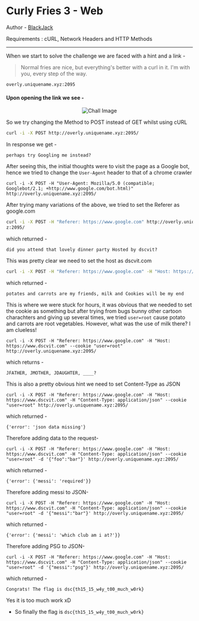 # Curly Fries 3 - Web

Author - [BlackJack](http://github.com/Mannan-Goyal)

Requirements : cURL, Network Headers and HTTP Methods

* * *

When we start to solve the challenge we are faced with a hint and a link -

> Normal fries are nice, but everything's better with a curl in it. I'm with you, every step of the way.


```
overly.uniquename.xyz:2095
```

#### Upon opening the link we see -

<p align="center"><img src="https://imgur.com/0RwPl3k.png" alt="Chall Image"></p>

So we try changing the Method to POST instead of GET whilst using cURL

```sh
curl -i -X POST http://overly.uniquename.xyz:2095/
```

In response we get -
```
perhaps try Googling me instead?
```

After seeing this, the initial thoughts were to visit the page as a Google bot, hence we tried to change the `User-Agent` header to that of a chrome crawler
```
curl -i -X POST -H "User-Agent: Mozilla/5.0 (compatible; Googlebot/2.1; +http://www.google.com/bot.html)" http://overly.uniquename.xyz:2095/
```

After trying many variations of the above, we tried to set the Referer as google.com

```sh
curl -i -X POST -H "Referer: https://www.google.com" http://overly.uniquename.xy
z:2095/
```

which returned -
```
did you attend that lovely dinner party Hosted by dscvit?
```

This was pretty clear we need to set the host as dscvit.com

```sh
curl -i -X POST -H "Referer: https://www.google.com" -H "Host: https://www.dscvit.com" http://overly.uniquename.xyz:2095/
```

which returned -
```
potates and carrots are my friends, milk and Cookies will be my end
```

This is where we were stuck for hours, it was obvious that we needed to set the cookie as something but after trying from bugs bunny other cartoon charachters and giving up several times, we tried `user=root` cause potato and carrots are root vegetables. However, what was the use of milk there? I am clueless!

```
curl -i -X POST -H "Referer: https://www.google.com" -H "Host: https://www.dscvit.com" --cookie "user=root" http://overly.uniquename.xyz:2095/
```

which returns -
```
JFATHER, JMOTHER, JDAUGHTER, ____?
```
This is also a pretty obvious hint we need to set Content-Type as JSON

```
curl -i -X POST -H "Referer: https://www.google.com" -H "Host: https://www.dscvit.com" -H "Content-Type: application/json" --cookie "user=root" http://overly.uniquename.xyz:2095/
```

which returned -
```
{'error': 'json data missing'}
```

Therefore adding data to the request-
```
curl -i -X POST -H "Referer: https://www.google.com" -H "Host: https://www.dscvit.com" -H "Content-Type: application/json" --cookie "user=root" -d '{"foo":"bar"}' http://overly.uniquename.xyz:2095/
```

which returned -
```
{'error': {'messi': 'required'}}
```

Therefore adding messi to JSON-
```
curl -i -X POST -H "Referer: https://www.google.com" -H "Host: https://www.dscvit.com" -H "Content-Type: application/json" --cookie "user=root" -d '{"messi":"bar"}' http://overly.uniquename.xyz:2095/
```
which returned -
```
{'error': {'messi': 'which club am i at?'}}
```

Therefore adding PSG to JSON-
```
curl -i -X POST -H "Referer: https://www.google.com" -H "Host: https://www.dscvit.com" -H "Content-Type: application/json" --cookie "user=root" -d '{"messi":"psg"}' http://overly.uniquename.xyz:2095/
```

which returned -
```
Congrats! The flag is dsc{th15_15_w4y_t00_much_w0rk}
```
Yes it is too much work xD
 
- So finally the flag is
`dsc{th15_15_w4y_t00_much_w0rk}`
